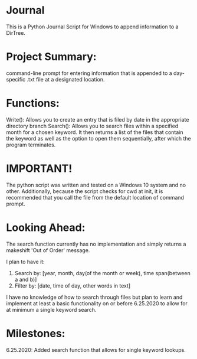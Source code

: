 # Journal
This is a Python Journal Script for Windows to append information to a DirTree.

# Project Summary:
 command-line prompt for entering information that is appended to a day-specific .txt
 file at a designated location.
 
# Functions:
Write():
 Allows you to create an entry that is filed by date in the appropriate directory branch
Search():
 Allows you to search files within a specified month for a chosen keyword. It then 
 returns a list of the files that contain the keyword as well as the option to open them 
 sequentially, after which the program terminates. 

# IMPORTANT!
The python script was written and tested on a Windows 10 system and no other. 
Additionally, because the script checks for cwd at init, it is recommended that 
you call the file from the default location of command prompt. 

# Looking Ahead:
The search function currently has no implementation and simply returns a makeshift 
'Out of Order' message. 

I plan to have it:
1. Search by:
   [year, month, day(of the month or week), time span(between a and b)]
2. Filter by:
   [date, time of day, other words in text]
   
I have no knowledge of how to search through files but plan to learn and implement 
at least a basic functionality on or before 6.25.2020 to allow for at minimum a single 
keyword search. 

# Milestones: 
6.25.2020: Added search function that allows for single keyword lookups. 



